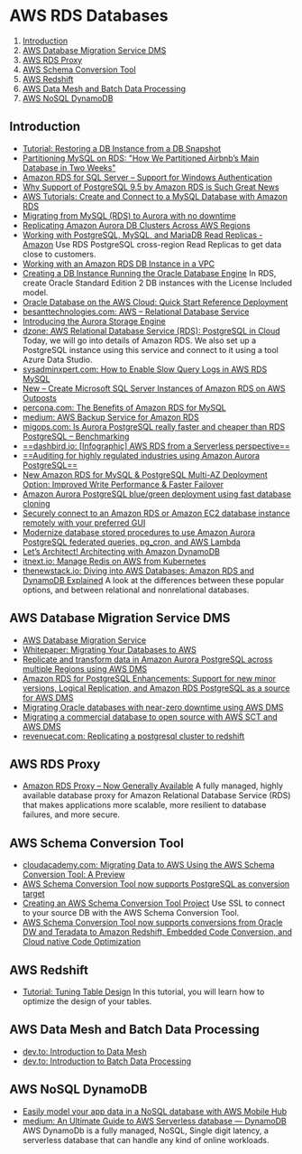 # AWS RDS Databases

1. [Introduction](#introduction)
2. [AWS Database Migration Service DMS](#aws-database-migration-service-dms)
3. [AWS RDS Proxy](#aws-rds-proxy)
4. [AWS Schema Conversion Tool](#aws-schema-conversion-tool)
5. [AWS Redshift](#aws-redshift)
6. [AWS Data Mesh and Batch Data Processing](#aws-data-mesh-and-batch-data-processing)
7. [AWS NoSQL DynamoDB](#aws-nosql-dynamodb)

## Introduction

- [Tutorial: Restoring a DB Instance from a DB Snapshot](http://docs.aws.amazon.com/AmazonRDS/latest/UserGuide/CHAP_Tutorials.RestoringFromSnapshot.html)
- [Partitioning MySQL on RDS: "How We Partitioned Airbnb’s Main Database in Two Weeks"](https://medium.com/airbnb-engineering/how-we-partitioned-airbnb-s-main-database-in-two-weeks-55f7e006ff21)
- [Amazon RDS for SQL Server – Support for Windows Authentication](https://aws.amazon.com/blogs/aws/amazon-rds-for-sql-server-support-for-windows-authentication/)
- [Why Support of PostgreSQL 9.5 by Amazon RDS is Such Great News](http://blog.rubyroidlabs.com/2016/04/postgresql-9-5/)
- [AWS Tutorials: Create and Connect to a MySQL Database with Amazon RDS](https://aws.amazon.com/getting-started/tutorials/create-mysql-db/)
- [Migrating from MySQL (RDS) to Aurora with no downtime](http://cantrill.io/howto/aws/2016/06/06/migrating-from-mysql-to-aurora-with-almost-no-downtime.html)
- [Replicating Amazon Aurora DB Clusters Across AWS Regions](http://docs.aws.amazon.com/AmazonRDS/latest/UserGuide/Aurora.Replication.CrossRegion.html)
- [Working with PostgreSQL, MySQL, and MariaDB Read Replicas - Amazon](http://docs.aws.amazon.com/AmazonRDS/latest/UserGuide/USER_ReadRepl.html) Use RDS PostgreSQL cross-region Read Replicas to get data close to customers.
- [Working with an Amazon RDS DB Instance in a VPC](http://docs.aws.amazon.com/AmazonRDS/latest/UserGuide/USER_VPC.WorkingWithRDSInstanceinaVPC.html)
- [Creating a DB Instance Running the Oracle Database Engine](http://docs.aws.amazon.com/AmazonRDS/latest/UserGuide/USER_CreateOracleInstance.html) In RDS, create Oracle Standard Edition 2 DB instances with the License Included model.
- [Oracle Database on the AWS Cloud: Quick Start Reference Deployment](https://aws.amazon.com/about-aws/whats-new/2016/10/oracle-database-on-the-aws-cloud-quick-start-reference-deployment/)
- [besanttechnologies.com: AWS – Relational Database Service](https://www.besanttechnologies.com/amazon-web-services-relational-database)
- [Introducing the Aurora Storage Engine](https://aws.amazon.com/blogs/database/introducing-the-aurora-storage-engine/)
- [dzone: AWS Relational Database Service (RDS): PostgreSQL in Cloud](https://dzone.com/articles/aws-relational-database-service-rds-postgresql-in) Today, we will go into details of Amazon RDS. We also set up a PostgreSQL instance using this service and connect to it using a tool Azure Data Studio.
- [sysadminxpert.com: How to Enable Slow Query Logs in AWS RDS MySQL](https://sysadminxpert.com/how-to-enable-slow-query-logs-in-aws-rds-mysql/)
- [New – Create Microsoft SQL Server Instances of Amazon RDS on AWS Outposts](https://aws.amazon.com/blogs/aws/new-create-microsoft-sql-server-instances-of-amazon-rds-on-aws-outposts/)
- [percona.com: The Benefits of Amazon RDS for MySQL](https://www.percona.com/blog/2019/12/19/the-benefits-of-amazon-rds-for-mysql/)
- [medium: AWS Backup Service for Amazon RDS](https://medium.com/avmconsulting-blog/aws-backup-service-for-amazon-rds-3e6f5827aa66)
- [migops.com: Is Aurora PostgreSQL really faster and cheaper than RDS PostgreSQL – Benchmarking](https://www.migops.com/blog/2021/11/26/is-aurora-postgresql-really-faster-and-cheaper-than-rds-postgresql-benchmarking/)
- [==dashbird.io: [Infographic] AWS RDS from a Serverless perspective==](https://dashbird.io/blog/aws-relational-database-rds/)
- [==Auditing for highly regulated industries using Amazon Aurora PostgreSQL==](https://aws.amazon.com/blogs/database/auditing-for-highly-regulated-industries-using-amazon-aurora-postgresql/)
- [New Amazon RDS for MySQL & PostgreSQL Multi-AZ Deployment Option: Improved Write Performance & Faster Failover](https://aws.amazon.com/blogs/aws/amazon-rds-multi-az-db-cluster/)
- [Amazon Aurora PostgreSQL blue/green deployment using fast database cloning](https://aws.amazon.com/blogs/database/amazon-aurora-postgresql-blue-green-deployment-using-fast-database-cloning/)
- [Securely connect to an Amazon RDS or Amazon EC2 database instance remotely with your preferred GUI](https://aws.amazon.com/blogs/database/securely-connect-to-an-amazon-rds-or-amazon-ec2-database-instance-remotely-with-your-preferred-gui/)
- [Modernize database stored procedures to use Amazon Aurora PostgreSQL federated queries, pg_cron, and AWS Lambda](https://aws.amazon.com/blogs/database/modernize-database-stored-procedures-to-use-amazon-aurora-postgresql-federated-queries-pg_cron-and-aws-lambda/)
- [Let’s Architect! Architecting with Amazon DynamoDB](https://aws.amazon.com/blogs/architecture/lets-architect-architecting-with-amazon-dynamodb/)
- [itnext.io: Manage Redis on AWS from Kubernetes](https://itnext.io/manage-redis-on-aws-from-kubernetes-eeadba7eb889)
- [thenewstack.io: Diving into AWS Databases: Amazon RDS and DynamoDB Explained](https://thenewstack.io/diving-into-aws-databases-amazon-rds-and-dynamodb-explained/) A look at the differences between these popular options, and between relational and nonrelational databases.

## AWS Database Migration Service DMS

- [AWS Database Migration Service](https://aws.amazon.com/blogs/aws/aws-database-migration-service/)
- [Whitepaper: Migrating Your Databases to AWS](https://aws.amazon.com/dms/learn-more/)
- [Replicate and transform data in Amazon Aurora PostgreSQL across multiple Regions using AWS DMS](https://aws.amazon.com/blogs/database/replicate-and-transform-data-in-amazon-aurora-postgresql-across-multiple-regions-using-aws-dms)
- [Amazon RDS for PostgreSQL Enhancements: Support for new minor versions, Logical Replication, and Amazon RDS PostgreSQL as a source for AWS DMS](https://aws.amazon.com/about-aws/whats-new/2016/09/amazon-rds-for-postgresql-enhancements-support-for-new-minor-versions-logical-replication-and-amazon-rds-postgresql-as-a-source-for-aws-dms/)
- [Migrating Oracle databases with near-zero downtime using AWS DMS](https://aws.amazon.com/blogs/database/migrating-oracle-databases-with-near-zero-downtime-using-aws-dms/)
- [Migrating a commercial database to open source with AWS SCT and AWS DMS](https://aws.amazon.com/blogs/database/migrating-a-commercial-database-to-open-source-with-aws-sct-and-aws-dms/)
- [revenuecat.com: Replicating a postgresql cluster to redshift](https://www.revenuecat.com/blog/replicating-a-postgresql-cluster-to-redshift)

## AWS RDS Proxy

- [Amazon RDS Proxy – Now Generally Available](https://aws.amazon.com/es/blogs/aws/amazon-rds-proxy-now-generally-available/) A fully managed, highly available database proxy for Amazon Relational Database Service (RDS) that makes applications more scalable, more resilient to database failures, and more secure.

## AWS Schema Conversion Tool

- [cloudacademy.com: Migrating Data to AWS Using the AWS Schema Conversion Tool: A Preview](http://cloudacademy.com/blog/migrating-data-to-aws/)
- [AWS Schema Conversion Tool now supports PostgreSQL as conversion target](http://aws.amazon.com/about-aws/whats-new/2016/01/aws-schema-conversion-tool-postgresql-support/)
- [Creating an AWS Schema Conversion Tool Project](http://docs.aws.amazon.com/SchemaConversionTool/latest/userguide/CHAP_SchemaConversionTool.Converting.CreateProject.html) Use SSL to connect to your source DB with the AWS Schema Conversion Tool.
- [AWS Schema Conversion Tool now supports conversions from Oracle DW and Teradata to Amazon Redshift, Embedded Code Conversion, and Cloud native Code Optimization](https://aws.amazon.com/es/about-aws/whats-new/2016/07/aws-schema-conversion-tool-now-supports-conversions-from-oracle-dw-and-teradata-to-amazon-redshift-embedded-code-conversion-and-cloud-native-code-optimization)

## AWS Redshift

- [Tutorial: Tuning Table Design](http://docs.aws.amazon.com/redshift/latest/dg/tutorial-tuning-tables.html) In this tutorial, you will learn how to optimize the design of your tables.

## AWS Data Mesh and Batch Data Processing

- [dev.to: Introduction to Data Mesh](https://dev.to/aws-builders/introduction-to-data-mesh-3f1b)
- [dev.to: Introduction to Batch Data Processing](https://dev.to/aws-builders/introduction-to-batch-data-processing-4k56)

## AWS NoSQL DynamoDB

- [Easily model your app data in a NoSQL database with AWS Mobile Hub](https://aws.amazon.com/es/about-aws/whats-new/2016/06/easily-model-your-app-data-in-a-nosql-database-with-aws-mobile-hub/)
- [medium: An Ultimate Guide to AWS Serverless database — DynamoDB](https://medium.com/javascript-in-plain-english/an-ultimate-guide-to-aws-serverless-database-dynamodb-aa048a62f2da) AWS DynamoDb is a fully managed, NoSQL, Single digit latency, a serverless database that can handle any kind of online workloads.